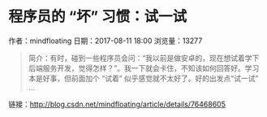 # 程序员的 “坏” 习惯：试一试
作者：mindfloating
日期：2017-08-11 18:00
浏览量：13277
> 简介：有时，碰到一些程序员会问：“我以前是做安卓的，现在想试着学下后端服务开发，觉得怎样？”。我一下就会卡住，不知该如何回答好。学习本是好事，但前面加个 “试着” 似乎感觉就不太好了。好的出发点“试一试” ...

 链接：http://blog.csdn.net/mindfloating/article/details/76468605
